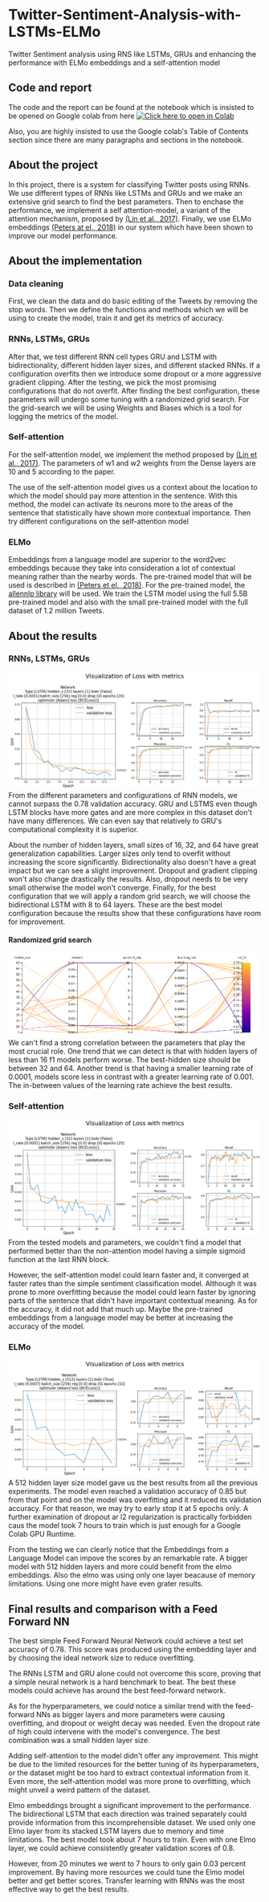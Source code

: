 # Twitter-Sentiment-Analysis-with-LSTMs-ELMo
Twitter Sentiment analysis using RNS like LSTMs, GRUs and enhancing the performance with ELMo embeddings and a self-attention model

## Code and report
The code and the report can be found at the notebook which is insisted to be opened on Google colab from here [![Click here to open in Colab](https://colab.research.google.com/assets/colab-badge.svg)](https://colab.research.google.com/github/AGiannoutsos/Twitter-Sentiment-Analysis-with-LSTMs-ELMo/blob/main/twitter_sentiment_analysis.ipynb)

Also, you are highly insisted to use the Google colab's Table of Contents section since there are many paragraphs and sections in the notebook.

## About the project
In this project, there is a system for classifying Twitter posts using RNNs. We use different types of RNNs like LSTMs and GRUs and we make an extensive grid search to find the best parameters. Then to enchase the performance, we implement a self attention-model, a variant of the attention mechanism, proposed by  [(Lin et al., 2017)](https://arxiv.org/pdf/1703.03130.pdf).
Finally, we use ELMo embeddings [(Peters at el., 2018)](https://www.aclweb.org/anthology/N18-1202/) in our system which have been shown to improve our model performance.

## About the implementation
### Data cleaning
First, we clean the data and do basic editing of the Tweets by removing the stop words. Then we define the functions and methods which we will be using to create the model, train it and get its metrics of accuracy.

### RNNs, LSTMs, GRUs
After that, we test different RNN cell types GRU and LSTM with bidirectionality, different hidden layer sizes, and different stacked RNNs.
If a configuration overfits then we introduce some dropout or a more aggressive gradient clipping.
After the testing, we pick the most promising configurations that do not overfit.
After finding the best configuration, these parameters will undergo some tuning with a randomized grid search.
For the grid-search we will be using Weights and Biases which is a tool for logging the metrics of the model.

### Self-attention
For the self-attention model, we implement the method proposed by [(Lin et al., 2017)](https://arxiv.org/pdf/1703.03130.pdf).
The parameters of w1 and w2 weights from the Dense layers are 10 and 5 according to the paper.

The use of the self-attention model gives us a context about the location to which the model should pay more attention in the sentence. With this method, the model can activate its neurons more to the areas of the sentence that statistically have shown more contextual importance.
Then try different configurations on the self-attention model

### ELMo
Embeddings from a language model are superior to the word2vec embeddings because they take into consideration a lot of contextual meaning rather than the nearby words. 
The pre-trained model that will be used is described in [(Peters et el., 2018)](https://www.aclweb.org/anthology/N18-1202/). For the pre-trained model, the [allennlp library](https://allennlp.org/elmo) will be used.
We train the LSTM model using the full 5.5B pre-trained model and also with the small pre-trained model with the full dataset of 1.2 million Tweets. 

## About the results

### RNNs, LSTMs, GRUs
![lstm simple](https://github.com/AGiannoutsos/Twitter-Sentiment-Analysis-with-LSTMs-ELMo/blob/main/images/lstm_graphs.png)
From the different parameters and configurations of RNN models, we cannot surpass the 0.78 validation accuracy.
GRU and LSTMS even though LSTM blocks have more gates and are more complex in this dataset don't have many differences. We can even say that relatively to GRU's computational complexity it is superior.

About the number of hidden layers, small sizes of 16, 32, and 64 have great generalization capabilities. Larger sizes only tend to overfit without increasing the score significantly.
Bidirectionality also doesn't have a great impact but we can see a slight improvement.
Dropout and gradient clipping won't also change drastically the results. Also, dropout needs to be very small otherwise the model won't converge.
Finally, for the best configuration that we will apply a random grid search, we will choose the bidirectional LSTM with 8 to 64 layers.
These are the best model configuration because the results show that these configurations have room for improvement.

####  Randomized grid search
![Randomized grid search](https://github.com/AGiannoutsos/Twitter-Sentiment-Analysis-with-LSTMs-ELMo/blob/main/images/parallel_graph.png)
We can't find a strong correlation between the parameters that play the most crucial role.
One trend that we can detect is that with hidden layers of less than 16 f1 models perform worse. The best-hidden size should be between 32 and 64.
Another trend is that having a smaller learning rate of 0.0001, models score less in contrast with a greater learning rate of 0.001. The in-between values of the learning rate achieve the best results.


### Self-attention
![lstm self-attention](https://github.com/AGiannoutsos/Twitter-Sentiment-Analysis-with-LSTMs-ELMo/blob/main/images/lstm_selfattention_graph.png)
From the tested models and parameters, we couldn't find a model that performed better than the non-attention model having a simple sigmoid function at the last RNN block.

However, the self-attention model could learn faster and, it converged at faster rates than the simple sentiment classification model.
Although it was prone to more overfitting because the model could learn faster by ignoring parts of the sentence that didn't have important contextual meaning.
As for the accuracy, it did not add that much up. Maybe the pre-trained embeddings from a language model may be better at increasing the accuracy of the model.

### ELMo
![elmo](https://github.com/AGiannoutsos/Twitter-Sentiment-Analysis-with-LSTMs-ELMo/blob/main/images/elmo_graph.png)
A 512 hidden layer size model gave us the best results from all the previous experiments. The model even reached a validation accuracy of 0.85 but from that point and on the model was overfitting and it reduced its validation accuracy.
For that reason, we may try to early stop it at 5 epochs only.
A further examination of dropout ar l2 regularization is practically forbidden caus the model took 7 hours to train which is just enough for a Google Colab GPU Runtime.

From the testing we can clearly notice that the Embeddings from a Language Model can impove the scores by an remarkable rate. 
A bigger model with 512 hidden layers and more could benefit from the elmo embeddings. 
Also the elmo was using only one layer beacause of memory limitations. Using one more might have even grater results.


## Final results and comparison with a Feed Forward NN
The best simple Feed Forward Neural Network could achieve a test set accuracy of 0.78. This score was produced using the embedding layer and by choosing the ideal network size to reduce overfitting.

The RNNs LSTM and GRU alone could not overcome this score, proving that a simple neural network is a hard benchmark to beat. The best these models could achieve has around the best feed-forward network.

As for the hyperparameters, we could notice a similar trend with the feed-forward NNs as bigger layers and more parameters were causing overfitting, and dropout or weight decay was needed. Even the dropout rate of high could intervene with the model's convergence. The best combination was a small hidden layer size.

Adding self-attention to the model didn't offer any improvement. This might be due to the limited resources for the better tuning of its hyperparameters, or the dataset might be too hard to extract contextual information from it. Even more, the self-attention model was more prone to overfitting, which might unveil a weird pattern of the dataset.

Elmo embeddings brought a significant improvement to the performance. The bidirectional LSTM that each direction was trained separately could provide information from this incomprehensible dataset. We used only one Elmo layer from its stacked LSTM layers due to memory and time limitations. The best model took about 7 hours to train. Even with one Elmo layer, we could achieve consistently greater validation scores of 0.8.

However, from 20 minutes we went to 7 hours to only gain 0.03 percent improvement. By having more resources we could tune the Elmo model better and get better scores.
Transfer learning with RNNs was the most effective way to get the best results.


